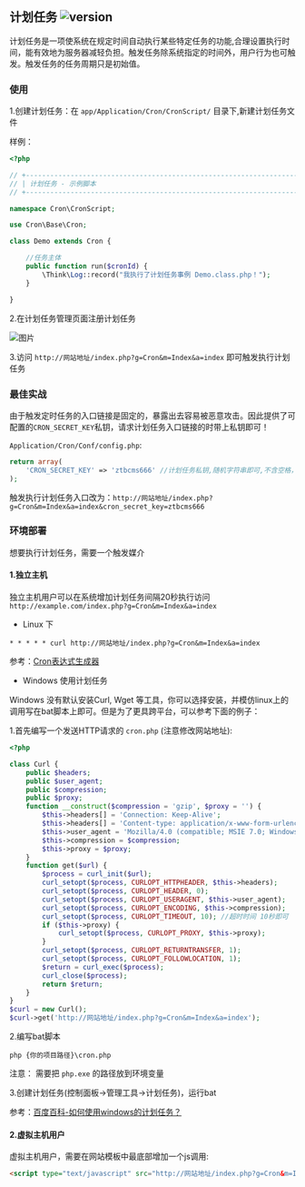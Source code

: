 ## 计划任务 ![version](https://img.shields.io/github/release/ztbcms/ztbcms-Cron.svg?maxAge=36000)

计划任务是一项使系统在规定时间自动执行某些特定任务的功能,合理设置执行时间，能有效地为服务器减轻负担。触发任务除系统指定的时间外，用户行为也可触发。触发任务的任务周期只是初始值。

### 使用

1.创建计划任务：在 `app/Application/Cron/CronScript/` 目录下,新建计划任务文件

样例：
```php
<?php

// +----------------------------------------------------------------------
// | 计划任务 - 示例脚本
// +----------------------------------------------------------------------

namespace Cron\CronScript;

use Cron\Base\Cron;

class Demo extends Cron {

	//任务主体
	public function run($cronId) {
		\Think\Log::record("我执行了计划任务事例 Demo.class.php！");
	}

}

```

2.在计划任务管理页面注册计划任务

![图片](https://dn-coding-net-production-pp.qbox.me/529bcfa0-1f5a-46fd-8473-8c2c085ebb56.png) 

3.访问 `http://网站地址/index.php?g=Cron&m=Index&a=index` 即可触发执行计划任务

### 最佳实战

由于触发定时任务的入口链接是固定的，暴露出去容易被恶意攻击。因此提供了可配置的`CRON_SECRET_KEY`私钥，请求计划任务入口链接的时带上私钥即可！

`Application/Cron/Conf/config.php`:
```php
return array(
    'CRON_SECRET_KEY' => 'ztbcms666' //计划任务私钥,随机字符串即可,不含空格，等号`=`,问号`?`,或号`&`,示例：ztbcms666
);
```

触发执行计划任务入口改为：`http://网站地址/index.php?g=Cron&m=Index&a=index&cron_secret_key=ztbcms666`

### 环境部署

想要执行计划任务，需要一个触发媒介

#### 1.独立主机

独立主机用户可以在系统增加计划任务间隔20秒执行访问 `http://example.com/index.php?g=Cron&m=Index&a=index`

- Linux 下

```shell
* * * * * curl http://网站地址/index.php?g=Cron&m=Index&a=index
```

参考：[Cron表达式生成器](http://www.pdtools.net/tools/becron.jsp)

- Windows 使用计划任务

Windows 没有默认安装Curl, Wget 等工具，你可以选择安装，并模仿linux上的调用写在bat脚本上即可。但是为了更具跨平台，可以参考下面的例子：

1.首先编写一个发送HTTP请求的 `cron.php` (注意修改网站地址): 
```php
<?php

class Curl {
    public $headers;
    public $user_agent;
    public $compression;
    public $proxy;
    function __construct($compression = 'gzip', $proxy = '') {
        $this->headers[] = 'Connection: Keep-Alive';
        $this->headers[] = 'Content-type: application/x-www-form-urlencoded;charset=UTF-8';
        $this->user_agent = 'Mozilla/4.0 (compatible; MSIE 7.0; Windows NT 5.1; .NET CLR 1.0.3705; .NET CLR 1.1.4322; Media Center PC 4.0)';
        $this->compression = $compression;
        $this->proxy = $proxy;
    }
    function get($url) {
        $process = curl_init($url);
        curl_setopt($process, CURLOPT_HTTPHEADER, $this->headers);
        curl_setopt($process, CURLOPT_HEADER, 0);
        curl_setopt($process, CURLOPT_USERAGENT, $this->user_agent);
        curl_setopt($process, CURLOPT_ENCODING, $this->compression);
        curl_setopt($process, CURLOPT_TIMEOUT, 10); //超时时间 10秒即可
        if ($this->proxy) {
            curl_setopt($process, CURLOPT_PROXY, $this->proxy);
        }
        curl_setopt($process, CURLOPT_RETURNTRANSFER, 1);
        curl_setopt($process, CURLOPT_FOLLOWLOCATION, 1);
        $return = curl_exec($process);
        curl_close($process);
        return $return;
    }
}
$curl = new Curl();
$curl->get('http://网站地址/index.php?g=Cron&m=Index&a=index');
```

2.编写bat脚本

```shell
php {你的项目路径}\cron.php
```
注意： 需要把 `php.exe` 的路径放到环境变量

3.创建计划任务(控制面板->管理工具->计划任务)，运行bat

参考：[百度百科-如何使用windows的计划任务？](http://jingyan.baidu.com/article/ca00d56c767cfae99febcf73.html)


#### 2.虚拟主机用户

虚拟主机用户，需要在网站模板中最底部增加一个js调用:

```html
<script type="text/javascript" src="http://网站地址/index.php?g=Cron&m=Index&a=index"></script>
```


